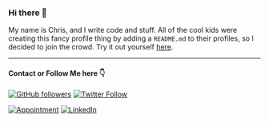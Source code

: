 ### Hi there 👋

My name is Chris, and I write code and stuff. All of the cool kids were creating this fancy profile thing by adding a `README.md`
to their profiles, so I decided to join the crowd. Try it out yourself [here](<https://github.com/new> "Create a new repo using your username").

- - -
#### Contact or Follow Me here :point_down:
[![GitHub followers](https://img.shields.io/github/followers/shgysk8zer0.svg?style=social)](<https://github.com/shgysk8zer0> "GitHub Profile (here)")
[![Twitter Follow](https://img.shields.io/twitter/follow/shgysk8zer0.svg?style=social)](<https://twitter.com/shgysk8zer0> "Twitter")

[![Appointment](https://cdn.kernvalley.us/img/raster/email-icons/calendar.png)](<https://cloud.kernvalley.us/index.php/apps/appointments/pub/7YjWbnEvigxgJIit8kNQ/form> "Book an Appointment")
[![LinkedIn](https://cdn.kernvalley.us/img/raster/email-icons/linkedin.png)](<https://www.linkedin.com/in/chris-zuber-455346141/> "LinkedIn Profile")
<!--
**shgysk8zer0/shgysk8zer0** is a ✨ _special_ ✨ repository because its `README.md` (this file) appears on your GitHub profile.

Here are some ideas to get you started:

- 🔭 I’m currently working on ...
- 🌱 I’m currently learning ...
- 👯 I’m looking to collaborate on ...
- 🤔 I’m looking for help with ...
- 💬 Ask me about ...
- 📫 How to reach me: ...
- 😄 Pronouns: ...
- ⚡ Fun fact: ...
-->

